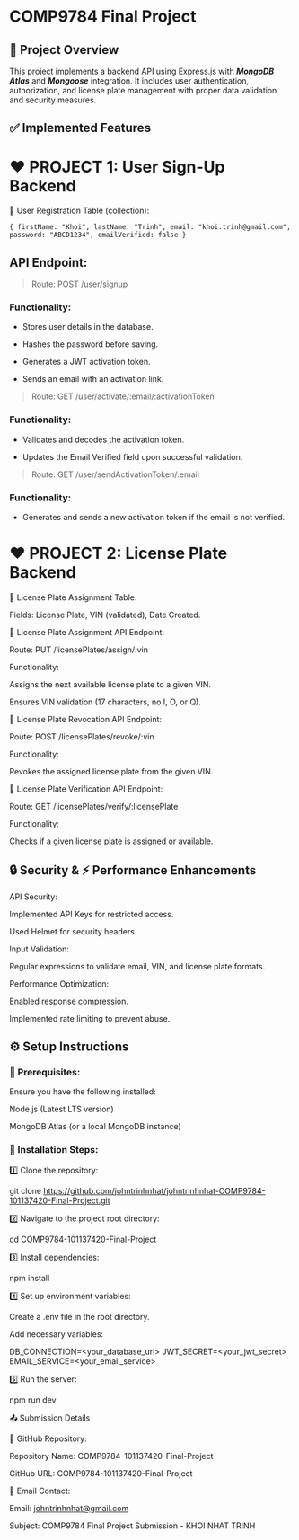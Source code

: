 # COMP9784 Final Project

## 📌 Project Overview

This project implements a backend API using Express.js with ***MongoDB Atlas*** and ***Mongoose*** integration. It includes user authentication, authorization, and license plate management with proper data validation and security measures.

## ✅ Implemented Features

# **♥ PROJECT 1: User Sign-Up Backend**

📝 User Registration Table (collection):

`{
    firstName: "Khoi",
    lastName: "Trinh",
    email: "khoi.trinh@gmail.com",
    password: "ABCD1234",
    emailVerified: false
}`


## API Endpoint:

> Route: POST /user/signup

### Functionality:

+ Stores user details in the database.

+ Hashes the password before saving.

+ Generates a JWT activation token.

+ Sends an email with an activation link.


> Route: GET /user/activate/:email/:activationToken

### Functionality:

+ Validates and decodes the activation token.

+ Updates the Email Verified field upon successful validation.


> Route: GET /user/sendActivationToken/:email

### Functionality:

+ Generates and sends a new activation token if the email is not verified.

# **♥ PROJECT 2: License Plate Backend**

📝 License Plate Assignment Table:

Fields: License Plate, VIN (validated), Date Created.

🔹 License Plate Assignment API Endpoint:

Route: PUT /licensePlates/assign/:vin

Functionality:

Assigns the next available license plate to a given VIN.

Ensures VIN validation (17 characters, no I, O, or Q).

🔹 License Plate Revocation API Endpoint:

Route: POST /licensePlates/revoke/:vin

Functionality:

Revokes the assigned license plate from the given VIN.

🔹 License Plate Verification API Endpoint:

Route: GET /licensePlates/verify/:licensePlate

Functionality:

Checks if a given license plate is assigned or available.

## 🔒 Security & ⚡ Performance Enhancements

API Security:

Implemented API Keys for restricted access.

Used Helmet for security headers.

Input Validation:

Regular expressions to validate email, VIN, and license plate formats.

Performance Optimization:

Enabled response compression.

Implemented rate limiting to prevent abuse.

## ⚙️ Setup Instructions

### 🔧 Prerequisites:

Ensure you have the following installed:

Node.js (Latest LTS version)

MongoDB Atlas (or a local MongoDB instance)

### 🚀 Installation Steps:

1️⃣ Clone the repository:

   git clone https://github.com/johntrinhnhat/johntrinhnhat-COMP9784-101137420-Final-Project.git

2️⃣ Navigate to the project root directory:

   cd COMP9784-101137420-Final-Project

3️⃣ Install dependencies:

   npm install

4️⃣ Set up environment variables:

Create a .env file in the root directory.

Add necessary variables:

DB_CONNECTION=<your_database_url>
JWT_SECRET=<your_jwt_secret>
EMAIL_SERVICE=<your_email_service>

5️⃣ Run the server:

   npm run dev

📤 Submission Details

📂 GitHub Repository:

Repository Name: COMP9784-101137420-Final-Project

GitHub URL: COMP9784-101137420-Final-Project

📧 Email Contact:

Email: johntrinhnhat@gmail.com

Subject: COMP9784 Final Project Submission - KHOI NHAT TRINH